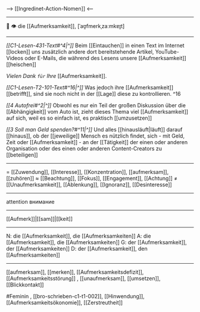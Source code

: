 --> [[Ingredinet-Action-Nomen]] <--

---
🔴 👁️ die [[Aufmerksamkeit]], [ˈaʊ̯fmerkˌzaːmkɐɪ̯t]

---
*[[C1-Lesen-431-Text#^4|^]]* Beim [[Eintauchen]] in einen Text im Internet [[locken]] uns zusätzlich andere dort bereitstehende Artikel, YouTube-Videos oder E-Mails, die während des Lesens unsere [[Aufmerksamkeit]] [[heischen]]

*Vielen Dank `für` Ihre* [[Aufmerksamkeit]].

*[[C1-Lesen-T2-101-Text#^16|^]]* Was jedoch ihre [[Aufmerksamkeit]] [[betrifft]], sind sie noch nicht in der [[Lage]] diese zu kontrollieren. ^16


*[[4 Autofrei#^2|^]]* Obwohl es nur ein Teil der großen Diskussion über die [[Abhängigkeit]] vom Auto ist, zieht dieses Thema viel [[Aufmerksamkeit]] auf sich, weil es so einfach ist, es praktisch [[umzusetzen]]

*[[3 Soll man Geld spenden?#^11|^]]* Und alles [[hinausläuft|läuft]] darauf [[hinaus]], ob der [[jeweilige]] Mensch es nützlich findet, sich - mit Geld, Zeit oder [[Aufmerksamkeit]] - an der [[Tätigkeit]] der einen oder anderen Organisation oder des einen oder anderen Content-Creators zu [[beteiligen]]

---
= [[Zuwendung]], [[Interesse]], [[Konzentration]], [[aufmerksam]], [[zuhören]]
≈ [[Beachtung]], [[Fokus]], [[Engagement]], [[Achtung]]
≠ [[Unaufmerksamkeit]], [[Ablenkung]], [[Ignoranz]], [[Desinteresse]]

---
attention
внимание

---
[[Aufmerk]]|[[sam]]|[[keit]]

---
N: die [[Aufmerksamkeit]], die [[Aufmerksamkeiten]]
A: die [[Aufmerksamkeit]], die [[Aufmerksamkeiten]]
G: der [[Aufmerksamkeit]], der [[Aufmerksamkeiten]]
D: der [[Aufmerksamkeit]], den [[Aufmerksamkeiten]]

---
[[aufmerksam]], [[merken]], [[Aufmerksamkeitsdefizit]], [[Aufmerksamkeitsstörung]]
, [[unaufmerksam]], [[umsetzen]], [[Blickkontakt]]

#Feminin , [[bro-schrieben-c1-t1-002]], [[Hinwendung]], [[Aufmerksamkeitsökonomie]], [[Zerstreutheit]]